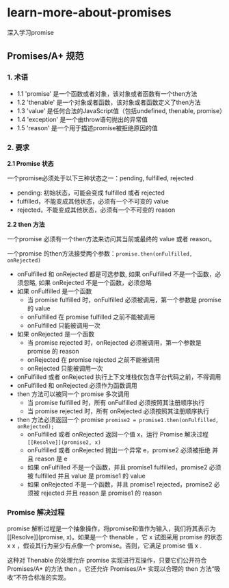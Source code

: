 # learn-more-about-promises

深入学习promise

## Promises/A+ 规范

### 1. 术语

- 1.1 'promise' 是一个函数或者对象，该对象或者函数有一个then方法
- 1.2 'thenable' 是一个对象或者函数，该对象或者函数定义了then方法
- 1.3 'value' 是任何合法的JavaScript值（包括undefined, thenable, promise）
- 1.4 'exception' 是一个由throw语句抛出的异常值
- 1.5 'reason' 是一个用于描述promise被拒绝原因的值

### 2. 要求

**2.1 Promise 状态**

一个promise必须处于以下三种状态之一：pending, fulfilled, rejected

- pending: 初始状态，可能会变成 fulfilled 或者 rejected
- fulfilled，不能变成其他状态，必须有一个不可变的 value
- rejected，不能变成其他状态，必须有一个不可变的 reason

**2.2 then 方法**

一个promise 必须有一个then方法来访问其当前或最终的 value 或者 reason。

一个promise 的then方法接受两个参数：`promise.then(onFulfilled, onRejected)`

- onFulfilled 和 onRejected 都是可选参数, 如果 onFulfilled 不是一个函数，必须忽略, 如果 onRejected 不是一个函数，必须忽略
- 如果 onFulfilled 是一个函数
  - 当 promise fulfilled 时，onFulfilled 必须被调用，第一个参数是 promise 的 value
  - onFulfilled 在 promise fulfilled 之前不能被调用
  - onFulfilled 只能被调用一次
- 如果 onRejected 是一个函数
  - 当 promise rejected 时，onRejected 必须被调用，第一个参数是 promise 的 reason
  - onRejected 在 promise rejected 之前不能被调用
  - onRejected 只能被调用一次
- onFulfilled 或者 onRejected 执行上下文堆栈仅包含平台代码之前，不得调用
- onFulfilled 和 onRejected 必须作为函数调用
- then 方法可以被同一个 promise 多次调用
  - 当 promise fulfilled 时，所有 onFulfilled 必须按照其注册顺序执行
  - 当 promise rejected 时，所有 onRejected 必须按照其注册顺序执行
- then 方法必须返回一个 promise `promise2 = promise1.then(onFulfilled, onRejected);`
  - onFulfilled 或者 onRejected 返回一个值 x，运行 Promise 解决过程 `[[Resolve]](promise2, x)`
  - onFulfilled 或者 onRejected 抛出一个异常 e，promise2 必须被拒绝 并且 reason 是 e
  - 如果 onFulfilled 不是一个函数，并且 promise1 fulfilled，promise2 必须被 fulfilled 并且 value 是 promise1 的 value
  - 如果 onRejected 不是一个函数，并且 promise1 rejected，promise2 必须被 rejected 并且 reason 是 promise1 的 reason

### Promise 解决过程

promise 解析过程是一个抽象操作，将promise和值作为输入，我们将其表示为 [[Resolve]](promise, x)。如果是一个 thenable ，它 x 试图采用 promise 的状态 x x ，假设其行为至少有点像一个 promise。否则，它满足 promise 值 x .

这种对 Thenable 的处理允许 promise 实现进行互操作，只要它们公开符合 Promises/A+ 的方法 then 。它还允许 Promises/A+ 实现以合理的 then 方法“吸收”不符合标准的实现。
